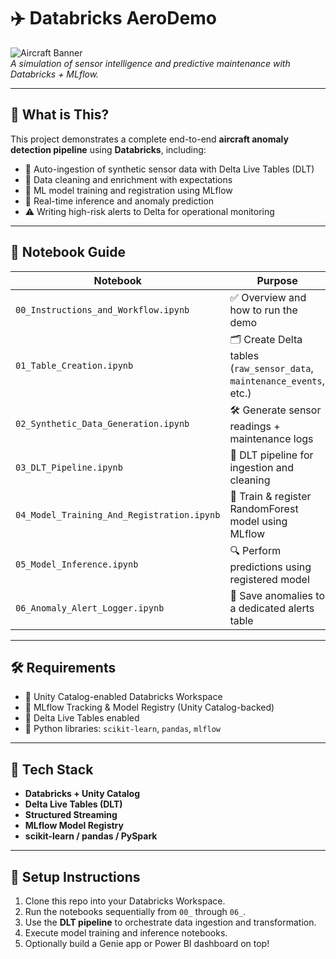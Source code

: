 # ✈️ Databricks AeroDemo

![Aircraft Banner](https://cdn.pixabay.com/photo/2015/05/15/14/42/airplane-768526_960_720.jpg)  
*A simulation of sensor intelligence and predictive maintenance with Databricks + MLflow.*

---

## 🚀 What is This?

This project demonstrates a complete end-to-end **aircraft anomaly detection pipeline** using **Databricks**, including:

- 🔄 Auto-ingestion of synthetic sensor data with Delta Live Tables (DLT)
- 🧹 Data cleaning and enrichment with expectations
- 🧠 ML model training and registration using MLflow
- 🔮 Real-time inference and anomaly prediction
- ⚠️ Writing high-risk alerts to Delta for operational monitoring

---

## 📘 Notebook Guide

| Notebook | Purpose |
|----------|---------|
| `00_Instructions_and_Workflow.ipynb` | ✅ Overview and how to run the demo |
| `01_Table_Creation.ipynb` | 🗂️ Create Delta tables (`raw_sensor_data`, `maintenance_events`, etc.) |
| `02_Synthetic_Data_Generation.ipynb` | 🛠️ Generate sensor readings + maintenance logs |
| `03_DLT_Pipeline.ipynb` | 🔄 DLT pipeline for ingestion and cleaning |
| `04_Model_Training_And_Registration.ipynb` | 🤖 Train & register RandomForest model using MLflow |
| `05_Model_Inference.ipynb` | 🔍 Perform predictions using registered model |
| `06_Anomaly_Alert_Logger.ipynb` | 🚨 Save anomalies to a dedicated alerts table |

---

## 🛠️ Requirements

- 🔐 Unity Catalog-enabled Databricks Workspace
- 🧪 MLflow Tracking & Model Registry (Unity Catalog-backed)
- 💾 Delta Live Tables enabled
- 🐍 Python libraries: `scikit-learn`, `pandas`, `mlflow`

---

## 🧪 Tech Stack

- **Databricks + Unity Catalog**
- **Delta Live Tables (DLT)**
- **Structured Streaming**
- **MLflow Model Registry**
- **scikit-learn / pandas / PySpark**

---

## 🧰 Setup Instructions

1. Clone this repo into your Databricks Workspace.
2. Run the notebooks sequentially from `00_` through `06_`.
3. Use the **DLT pipeline** to orchestrate data ingestion and transformation.
4. Execute model training and inference notebooks.
5. Optionally build a Genie app or Power BI dashboard on top!